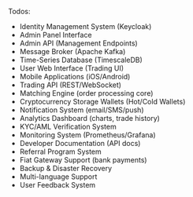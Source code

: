 Todos:
- Identity Management System (Keycloak)
- Admin Panel Interface
- Admin API (Management Endpoints)
- Message Broker (Apache Kafka)
- Time-Series Database (TimescaleDB)
- User Web Interface (Trading UI)
- Mobile Applications (iOS/Android)
- Trading API (REST/WebSocket)
- Matching Engine (order processing core)
- Cryptocurrency Storage Wallets (Hot/Cold Wallets)
- Notification System (email/SMS/push)
- Analytics Dashboard (charts, trade history)
- KYC/AML Verification System
- Monitoring System (Prometheus/Grafana)
- Developer Documentation (API docs)
- Referral Program System
- Fiat Gateway Support (bank payments)
- Backup & Disaster Recovery
- Multi-language Support
- User Feedback System
